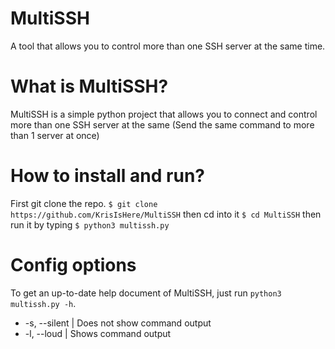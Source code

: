 # MultiSSH
A tool that allows you to control more than one SSH server at the same time.

# What is MultiSSH?
MultiSSH is a simple python project that allows you to connect and control more than one SSH server at the same (Send the same command to more than 1 server at once)

# How to install and run?
First git clone the repo.
```$ git clone https://github.com/KrisIsHere/MultiSSH```
then cd into it
```$ cd MultiSSH```
then run it by typing
```$ python3 multissh.py```

# Config options
To get an up-to-date help document of MultiSSH, just run ```python3 multissh.py -h```.

- -s, --silent
  | Does not show command output
- -l, --loud
  | Shows command output
